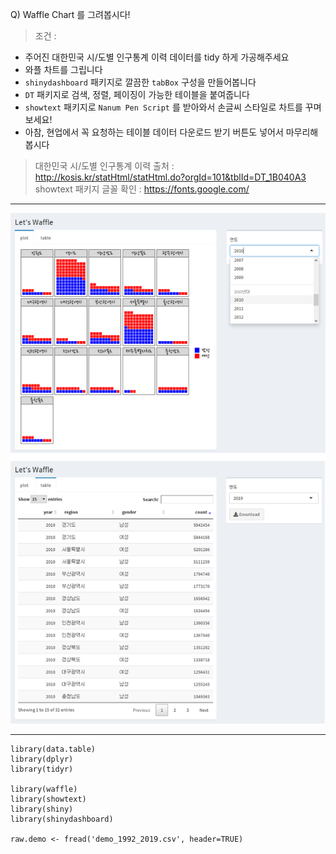 Q) Waffle Chart 를 그려봅시다!  
  
> 조건 :
  
- 주어진 대한민국 시/도별 인구통계 이력 데이터를 tidy 하게 가공해주세요    
- 와플 차트를 그립니다  
- `shinydashboard` 패키지로 깔끔한 `tabBox` 구성을 만들어봅니다  
- `DT` 패키지로 검색, 정렬, 페이징이 가능한 테이블을 붙여줍니다  
- `showtext` 패키지로 `Nanum Pen Script` 를 받아와서 손글씨 스타일로 차트를 꾸며보세요!  
- 아참, 현업에서 꼭 요청하는 테이블 데이터 다운로드 받기 버튼도 넣어서 마무리해봅시다  
  
> 대한민국 시/도별 인구통계 이력 출처 : http://kosis.kr/statHtml/statHtml.do?orgId=101&tblId=DT_1B040A3  
> showtext 패키지 글꼴 확인 : https://fonts.google.com/  

---
  
![result_pic!](waffle_chart_result.PNG)  

---

```{r}
library(data.table)
library(dplyr)
library(tidyr)

library(waffle)
library(showtext)
library(shiny)
library(shinydashboard)

raw.demo <- fread('demo_1992_2019.csv', header=TRUE)
```
